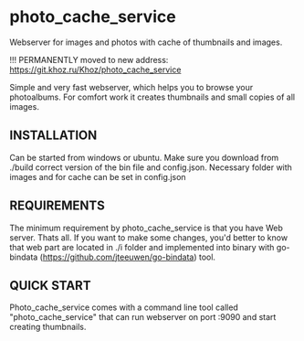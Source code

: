 # photo_cache_service
Webserver for images and photos with cache of thumbnails and images.

!!! PERMANENTLY moved to new address: https://git.khoz.ru/Khoz/photo_cache_service

Simple and very fast webserver, which helps you to browse your photoalbums. For comfort work it creates thumbnails and small copies of all images.

INSTALLATION
------------

Can be started from windows or ubuntu. Make sure you download from ./build correct version of the bin file and config.json.
Necessary folder with images and for cache can be set in config.json


REQUIREMENTS
------------

The minimum requirement by photo_cache_service is that you have Web server. Thats all.
If you want to make some changes, you'd better to know that web part are located in ./i folder and implemented into binary with go-bindata (https://github.com/jteeuwen/go-bindata) tool.

QUICK START
-----------

Photo_cache_service comes with a command line tool called "photo_cache_service" that can run webserver on port :9090 and start creating thumbnails.
